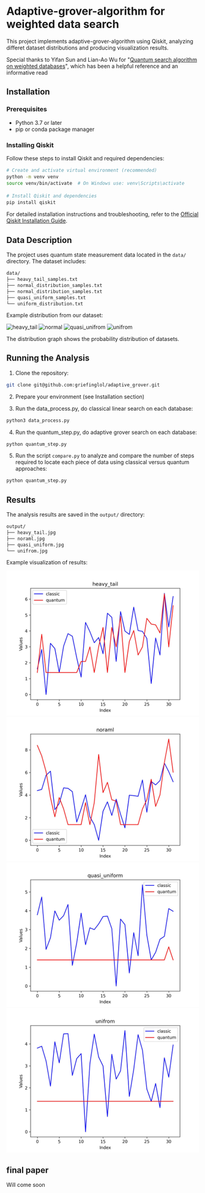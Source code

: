 # Adaptive-grover-algorithm for weighted data search

This project implements adaptive-grover-algorithm using Qiskit, analyzing differet dataset distributions and producing visualization results. 

Special thanks to Yifan Sun and Lian-Ao Wu for "[Quantum search algorithm on weighted databases](https://doi.org/10.1038/s41598-024-81701-7)", which has been a helpful reference and an informative read

## Installation

### Prerequisites
- Python 3.7 or later
- pip or conda package manager

### Installing Qiskit
Follow these steps to install Qiskit and required dependencies:

```bash
# Create and activate virtual environment (recommended)
python -m venv venv
source venv/bin/activate  # On Windows use: venv\Scripts\activate

# Install Qiskit and dependencies
pip install qiskit
```

For detailed installation instructions and troubleshooting, refer to the [Official Qiskit Installation Guide](https://qiskit.org/documentation/getting_started.html).

## Data Description

The project uses quantum state measurement data located in the `data/` directory. The dataset includes:

```
data/
├── heavy_tail_samples.txt       
├── normal_distribution_samples.txt
├── normal_distribution_samples.txt
├── quasi_uniform_samples.txt
└── uniform_distribution.txt  
```

Example distribution from our dataset:

![heavy_tail](heavy_tail.jpg)
![normal](normal.jpg)
![quasi_unifrom](quasi_unifrom.jpg)
![unifrom](unifrom.jpg)

The distribution graph shows the probability distribution of datasets.

## Running the Analysis

1. Clone the repository:
```bash
git clone git@github.com:griefinglol/adaptive_grover.git
```

2. Prepare your environment (see Installation section)

3. Run the data_process.py, do classical linear search on each database:
```bash
python3 data_process.py
```

4. Run the quantum_step.py, do adaptive grover search on each database:
```bash
python quantum_step.py
```

5. Run the script `compare.py` to analyze and compare the number of steps required to locate each piece of data using classical versus quantum approaches:
```bash
python quantum_step.py
```


## Results

The analysis results are saved in the `output/` directory:

```
output/
├── heavy_tail.jpg     
├── noraml.jpg   
├── quasi_uniform.jpg   
└── unifrom.jpg 
```

Example visualization of results:

![Results Visualization](output/heavy_tail.jpg)
![Results Visualization](output/noraml.jpg)
![Results Visualization](output/quasi_uniform.jpg)
![Results Visualization](output/unifrom.jpg)

## final paper

Will come soon
